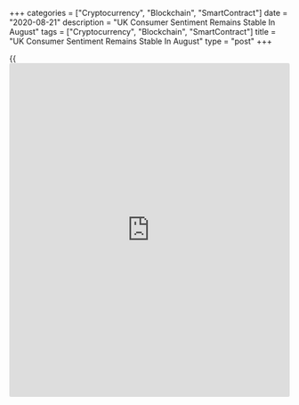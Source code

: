 +++
categories = ["Cryptocurrency", "Blockchain", "SmartContract"]
date = "2020-08-21"
description = "UK Consumer Sentiment Remains Stable In August"
tags = ["Cryptocurrency", "Blockchain", "SmartContract"]
title = "UK Consumer Sentiment Remains Stable In August"
type = "post"
+++

{{<iframe id="large-banner" src="https://www.bounty.group/#slide=16.0" width="100%" height="600" scrolling="no" style="border: 0px solid rgb(216, 221, 230); border-radius: 3px;">}}

UK consumer confidence remained unchanged in August, survey data from
GfK showed Friday.

The GfK consumer sentiment index held steady at -27 in August. The score
was forecast to improve to -25.

Three measures were down and two were up against the July 24th data.

The index measuring past changes in personal finances dropped one point
to -5. Meanwhile, the forecast for personal finances over the next 12
months rose one point to +1.

At the same time, the measure for the general economic situation over
the last twelve months decreased by one point to -62. Likewise,
expectations for the general economic situation over the coming twelve
months slid one point at -42 points in August.

The Major Purchase Index increased by one point to -25 in August. The
Savings Index stayed at +21 in August. This was the same as this time
last year.

For comments and feedback [contact](https://www.playgroundfx.com/contact/): editorial@rtt[news](https://www.letsplayfx.com/blog/forex-news-website/).com

[Economic News][1]

 **What parts of the world are seeing the best (and worst) economic
performances lately? Click[here][2] to check out our [Econ Scorecard][2]
and find out! See up-to-the-moment [ranking](https://www.playgroundfx.com/blog/crypto-exchange-ranking/)s for the best and worst
performers in [GDP][3], [unemployment rate][4], [inflation][5] and much
more.**

   1. www.rtt[news](https://www.letsplayfx.com/blog/forex-news-website/).com/Content/EconomicNews.aspx
   2. www.rtt[news](https://www.letsplayfx.com/blog/forex-news-website/).com/economic-scorecard/world-rank/unemployment-rate/highest-performance.aspx
   3. www.rtt[news](https://www.letsplayfx.com/blog/forex-news-website/).com/economic-scorecard/world-rank/GDP/highest-performance.aspx
   4. www.rtt[news](https://www.letsplayfx.com/blog/forex-news-website/).com/economic-scorecard/world-rank/unemployment-rate/lowest-performance.aspx
   5. www.rtt[news](https://www.letsplayfx.com/blog/forex-news-website/).com/economic-scorecard/world-rank/CPI/highest-performance.aspx